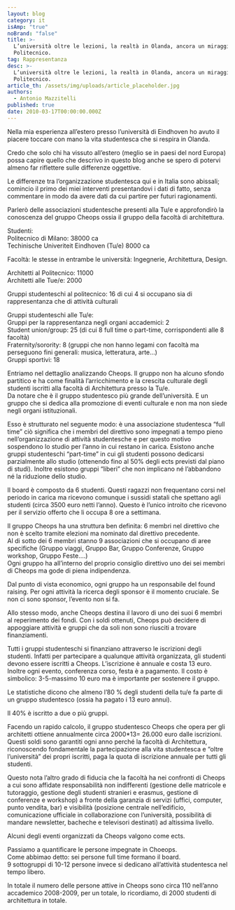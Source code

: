 ```yaml
---
layout: blog
category: it
isAmp: "true"
noBrand: "false"
title: >-
  L’università oltre le lezioni, la realtà in Olanda, ancora un miraggio al
  Politecnico.
tag: Rappresentanza
desc: >-
  L’università oltre le lezioni, la realtà in Olanda, ancora un miraggio al
  Politecnico.
article_th: /assets/img/uploads/article_placeholder.jpg
authors:
  - Antonio Mazzitelli
published: true
date: 2010-03-17T00:00:00.000Z
---
```


Nella mia esperienza all’estero presso l’università di Eindhoven ho avuto il piacere toccare con mano la vita studentesca che si respira in Olanda.

Credo che solo chi ha vissuto all’estero (meglio se in paesi del nord Europa) possa capire quello che descrivo in questo blog anche se spero di potervi almeno far riflettere sulle differenze oggettive.

Le differenze tra l’organizzazione studentesca qui e in Italia sono abissali; comincio il primo dei miei interventi presentandovi i dati di fatto, senza commentare in modo da avere dati da cui partire per futuri ragionamenti.

Parlerò delle associazioni studentesche presenti alla Tu/e e approfondirò la conoscenza del gruppo Cheops ossia il gruppo della facoltà di architettura.

Studenti:  
Politecnico di Milano: 38000 ca  
Techinische Univeriteit Eindhoven (Tu/e) 8000 ca

Facoltà: le stesse in entrambe le università: Ingegnerie, Architettura, Design.

Architetti al Politecnico: 11000  
Architetti alle Tue/e: 2000

Gruppi studenteschi al politecnico: 16 di cui 4 si occupano sia di rappresentanza che di attività culturali

Gruppi studenteschi alle Tu/e:  
Gruppi per la rappresentanza negli organi accademici: 2  
Student union/group: 25 (di cui 8 full time o part-time, corrispondenti alle 8 facoltà)  
Fraternity/sorority: 8 (gruppi che non hanno legami con facoltà ma perseguono fini generali: musica, letteratura, arte…)  
Gruppi sportivi: 18

Entriamo nel dettaglio analizzando Cheops. Il gruppo non ha alcuno sfondo partitico e ha come finalità l’arricchimento e la crescita culturale degli studenti iscritti alla facoltà di Architettura presso la Tu/e.  
Da notare che è il gruppo studentesco più grande dell’università. E un gruppo che si dedica alla promozione di eventi culturale e non ma non siede negli organi istituzionali.

Esso è strutturato nel seguente modo: è una associazione studentesca “full time” ciò significa che i membri del direttivo sono impegnati a tempo pieno nell’organizzazione di attività studentesche e per questo motivo sospendono lo studio per l’anno in cui restano in carica. Esistono anche gruppi studenteschi “part-time” in cui gli studenti possono dedicarsi parzialmente allo studio (ottenendo fino al 50% degli ects previsti dal piano di studi). Inoltre esistono gruppi “liberi” che non implicano né l’abbandono né la riduzione dello studio.

Il board è composto da 6 studenti. Questi ragazzi non frequentano corsi nel periodo in carica ma ricevono comunque i sussidi statali che spettano agli studenti (circa 3500 euro netti l’anno). Questo è l’unico introito che ricevono per il servizio offerto che li occupa 8 ore a settimana.

Il gruppo Cheops ha una struttura ben definita: 6 membri nel direttivo che non è scelto tramite elezioni ma nominato dal direttivo precedente.  
Al di sotto dei 6 membri stanno 9 associazioni che si occupano di aree specifiche (Gruppo viaggi, Gruppo Bar, Gruppo Conferenze, Gruppo workshop, Gruppo Feste….)  
Ogni gruppo ha all’interno del proprio consiglio direttivo uno dei sei membri di Cheops ma gode di piena indipendenza.

Dal punto di vista economico, ogni gruppo ha un responsabile del found raising. Per ogni attività la ricerca degli sponsor è il momento cruciale. Se non ci sono sponsor, l’evento non si fa.

Allo stesso modo, anche Cheops destina il lavoro di uno dei suoi 6 membri al reperimento dei fondi. Con i soldi ottenuti, Cheops può decidere di appoggiare attività e gruppi che da soli non sono riusciti a trovare finanziamenti.

Tutti i gruppi studenteschi si finanziano attraverso le iscrizioni degli studenti. Infatti per partecipare a qualunque attività organizzata, gli studenti devono essere iscritti a Cheops. L’iscrizione è annuale e costa 13 euro. Inoltre ogni evento, conferenza corso, festa è a pagamento. Il costo è simbolico: 3-5-massimo 10 euro ma è importante per sostenere il gruppo.

Le statistiche dicono che almeno l’80 % degli studenti della tu/e fa parte di un gruppo studentesco (ossia ha pagato i 13 euro annui).

Il 40% è iscritto a due o più gruppi.

Facendo un rapido calcolo, il gruppo studentesco Cheops che opera per gli architetti ottiene annualmente circa 2000*13= 26.000 euro dalle iscrizioni.  
Questi soldi sono garantiti ogni anno perché la facoltà di Architettura, riconoscendo fondamentale la partecipazione alla vita studentesca e “oltre l’università” dei propri iscritti, paga la quota di iscrizione annuale per tutti gli studenti.

Questo nota l’altro grado di fiducia che la facoltà ha nei confronti di Cheops a cui sono affidate responsabilità non indifferenti (gestione delle matricole e tutoraggio, gestione degli studenti stranieri e erasmus, gestione di conferenze e workshop) a fronte della garanzia di servizi (uffici, computer, punto vendita, bar) e visibilità (posizione centrale nell’edificio, comunicazione ufficiale in collaborazione con l’università, possibilità di mandare newsletter, bacheche e televisori destinati) ad altissima livello.

Alcuni degli eventi organizzati da Cheops valgono come ects.

Passiamo a quantificare le persone impegnate in Choeops.  
Come abbimao detto: sei persone full time formano il board.  
9 sottogruppi di 10-12 persone invece si dedicano all’attività studentesca nel tempo libero.

In totale il numero delle persone attive in Cheops sono circa 110 nell’anno accademico 2008-2009, per un totale, lo ricordiamo, di 2000 studenti di architettura in totale.
